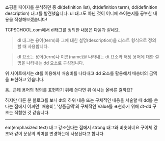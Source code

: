 쇼핑몰 페이지를 분석하던 중
dl(definition list), dt(definition term), dd(definition description) 태그를 발견했습니다.
ul 태그도 아닌 것이 어디에 쓰이는지를 공부한 내용을 작성해보겠습니다!

TCPSCHOOL.com에서 dl태그를 정의한 내용은 다음과 같네요.

> dl 태그는 용어(term)와 그에 대한 설명(description)을 리스트 형식으로 정의할 때 사용합니다.

 

> dl 요소는 용어(term)나 이름(name)을 나타내는 dt 요소와 해당 용어에 대한 설명을 나타내는 dd 요소로 구성됩니다.
  
 
위 사이트에서는 dt를 이용해서 배송비를 나타내고 dd 요소를 활용해서 배송비의 금액을 표현하고 있습니다.

음.. 근데 용어의 정의를 표현하기 위해 쓴다면 위 예시는 올바른 걸까요?

하지만 다른 분 블로그를 보니 dt의 하위 내용 또는 구체적인 내용을 서술할 때 dd를 쓴다는 점에서 어쩌면 '배송비', '상품금액'의 구체적인 Value를 표현하기 위해 dt-dd 구조는 적합한 것 같습니다.

--------------------------------

em(emphasized text) 태그
강조한다는 점에서 strong 태그와 비슷하네요 구어체 강조와 같이 문장의 의미를 변경하는데 사용된다고 합니다.